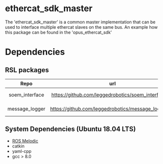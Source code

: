 # ethercat_sdk_master

The 'ethercat_sdk_master' is a common master implementation that can be used to interface multiple ethercat slaves on the same bus. 
An example how this package can be found in the 'opus_ethercat_sdk'

# Dependencies

## RSL packages

| Repo           | url                                                  | License      | Content                                          |
|:--------------:|:----------------------------------------------------:|:------------:|:------------------------------------------------:|
| soem_interface | https://github.com/leggedrobotics/soem_interface.git | GPLv3        | EtherCAT functionalities                         |
| message_logger | https://github.com/leggedrobotics/message_logger.git | BSD 3-Clause | simple log streams                               |

## System Dependencies (Ubuntu 18.04 LTS)

- [ROS Melodic](https://wiki.ros.org/melodic)
- catkin
- yaml-cpp
- gcc > 8.0
